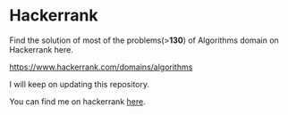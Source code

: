 # Hackerrank
Find the solution of most of the problems(><b>130</b>) of Algorithms domain on Hackerrank here.

https://www.hackerrank.com/domains/algorithms

I will keep on updating this repository.

You can find me on hackerrank [here](https://hackerrank.com/rajatgoyal715).
